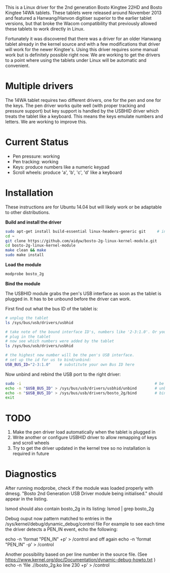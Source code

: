 This is a Linux driver for the 2nd generation Bosto Kingtee 22HD and Bosto Kingtee 14WA tablets.
These tablets were released around November 2013 and featured a Hanwang/Hanvon digitiser superior
to the earlier tablet versions, but that broke the Wacom compatibility that previously allowed
these tablets to work directly in Linux.

Fortunately it was discovered that there was a driver for an older Hanwang tablet already in
the kernel source and with a few modifications that driver will work for the newer Kingtee's.
Using this driver requires some manual work but is definitely possible right now. We are
working to get the drivers to a point where using the tablets under Linux will be automatic
and convenient.

Multiple drivers
================

The 14WA tablet requires two different drivers, one for the pen and one for the keys.
The pen driver works quite well (with proper tracking and pressure support) but key support
is handled by the USBHID driver which treats the tablet like a keyboard. This means the keys
emulate numbers and letters. We are working to improve this.

Current Status
==============

* Pen pressure: working
* Pen tracking: working
* Keys: produce numbers like a numeric keypad
* Scroll wheels: produce 'a', 'b', 'c', 'd' like a keyboard

Installation
============

These instructions are for Ubuntu 14.04 but will likely work or be adaptable to other distributions.

**Build and install the driver**

```bash
sudo apt-get install build-essential linux-headers-generic git     # install requirements
cd ~
git clone https://github.com/aidyw/bosto-2g-linux-kernel-module.git
cd bosto-2g-linux-kernel-module
make clean && make
sudo make install
```

**Load the module**

```bash
modprobe bosto_2g
```

**Bind the module**

The USBHID module grabs the pen's USB interface as soon as the tablet is plugged in.
It has to be unbound before the driver can work.

First find out what the bus ID of the tablet is:

```bash
# unplug the tablet
ls /sys/bus/usb/drivers/usbhid

# take note of the bound interface ID's, numbers like '2-3:1.0'. Or you might not have any.
# plug in the tablet
# now see which numbers were added by the tablet
ls /sys/bus/usb/drivers/usbhid

# the highest new number will be the pen's USB interface.
# set up the id for us to bind/unbind:
USB_BUS_ID="2-3:1.0"    # substitute your own Bus ID here
```

Now unbind and rebind the USB port to the right driver:

```bash
sudo -i                                                           # be careful, admin permissions
echo -n "$USB_BUS_ID" > /sys/bus/usb/drivers/usbhid/unbind        # unbind USBHID
echo -n "$USB_BUS_ID" > /sys/bus/usb/drivers/bosto_2g/bind        # bind bosto_2g
exit
```

TODO
====

1. Make the pen driver load automatically when the tablet is plugged in
2. Write another or configure USBHID driver to allow remapping of keys and scroll wheels
3. Try to get the driver updated in the kernel tree so no installation is required in future

Diagnostics
===========

After running modprobe, check if the module was loaded properly with dmesg.
"Bosto 2nd Generation USB Driver module being initialised." should appear in the listing.

lsmod should also contain bosto_2g in its listing: lsmod | grep bosto_2g

Debug ouput now pattern matched to entries in the /sys/kernel/debug/dynamic_debug/control file
For example to see each time the driver detects a PEN_IN event, echo the following:

echo -n 'format "PEN_IN" +p' > <debugfs>/control
and off again
echo -n 'format "PEN_IN" -p' > <debugfs>/control

Another possibility based on per line number in the source file.
(See https://www.kernel.org/doc/Documentation/dynamic-debug-howto.txt )
echo -n 'file ./<path to source>/bosto_2g.ko line 230 +p' > <debugfs>/control
